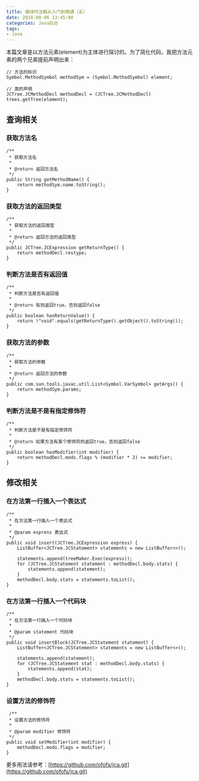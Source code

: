 ```yaml
---
title: 编译时注解从入门到精通（五）
date: 2018-08-06 13:45:08
categories: Java后台
tags:
- Java
---
```


本篇文章是以方法元素(element)为主体进行探讨的。为了简化代码，我把方法元素的两个兄弟提前声明出来：  

```
// 方法的标识
Symbol.MethodSymbol methodSym = (Symbol.MethodSymbol) element;

// 类的声明
JCTree.JCMethodDecl methodDecl = (JCTree.JCMethodDecl) trees.getTree(element);
```

## 查询相关
### 获取方法名
```
/**
 * 获取方法名
 *
 * @return 返回方法名
 */
public String getMethodName() {
    return methodSym.name.toString();
}
```

<!-- more -->

### 获取方法的返回类型
```
/**
 * 获取方法的返回类型
 *
 * @return 返回方法的返回类型
 */
public JCTree.JCExpression getReturnType() {
    return methodDecl.restype;
}
```

### 判断方法是否有返回值
```
/**
 * 判断方法是否有返回值
 *
 * @return 有则返回true，否则返回false
 */
public boolean hasReturnValue() {
    return !"void".equals(getReturnType().getObject().toString());
}
```

### 获取方法的参数
```
/**
 * 获取方法的参数
 *
 * @return 返回方法的参数
 */
public com.sun.tools.javac.util.List<Symbol.VarSymbol> getArgs() {
    return methodSym.params;
}
```

### 判断方法是不是有指定修饰符
```
/**
 * 判断方法是不是有指定修饰符
 *
 * @return 如果方法有某个修饰符的返回true，否则返回false
 */
public boolean hasModifier(int modifier) {
    return methodDecl.mods.flags % (modifier * 2) >= modifier;
}
```

## 修改相关
### 在方法第一行插入一个表达式
```
/**
 * 在方法第一行插入一个表达式
 *
 * @param express 表达式
 */
public void insert(JCTree.JCExpression express) {
    ListBuffer<JCTree.JCStatement> statements = new ListBuffer<>();

    statements.append(treeMaker.Exec(express));
    for (JCTree.JCStatement statement : methodDecl.body.stats) {
        statements.append(statement);
    }
    methodDecl.body.stats = statements.toList();
}
```

### 在方法第一行插入一个代码块
```
/**
 * 在方法第一行插入一个代码块
 *
 * @param statement 代码块
 */
public void insertBlock(JCTree.JCStatement statement) {
    ListBuffer<JCTree.JCStatement> statements = new ListBuffer<>();

    statements.append(statement);
    for (JCTree.JCStatement stat : methodDecl.body.stats) {
        statements.append(stat);
    }
    methodDecl.body.stats = statements.toList();
}
```

### 设置方法的修饰符
```
 /**
 * 设置方法的修饰符
 *
 * @param modifier 修饰符
 */
public void setModifier(int modifier) {
    methodDecl.mods.flags = modifier;
}
```

更多用法请参考：[https://github.com/ofofs/jca.git](https://github.com/ofofs/jca.git)